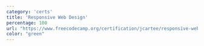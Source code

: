 ```yaml
---
category: 'certs'
title: 'Responsive Web Design'
percentage: 100
url: "https://www.freecodecamp.org/certification/jcartee/responsive-web-design"
color: "green"
---
```

